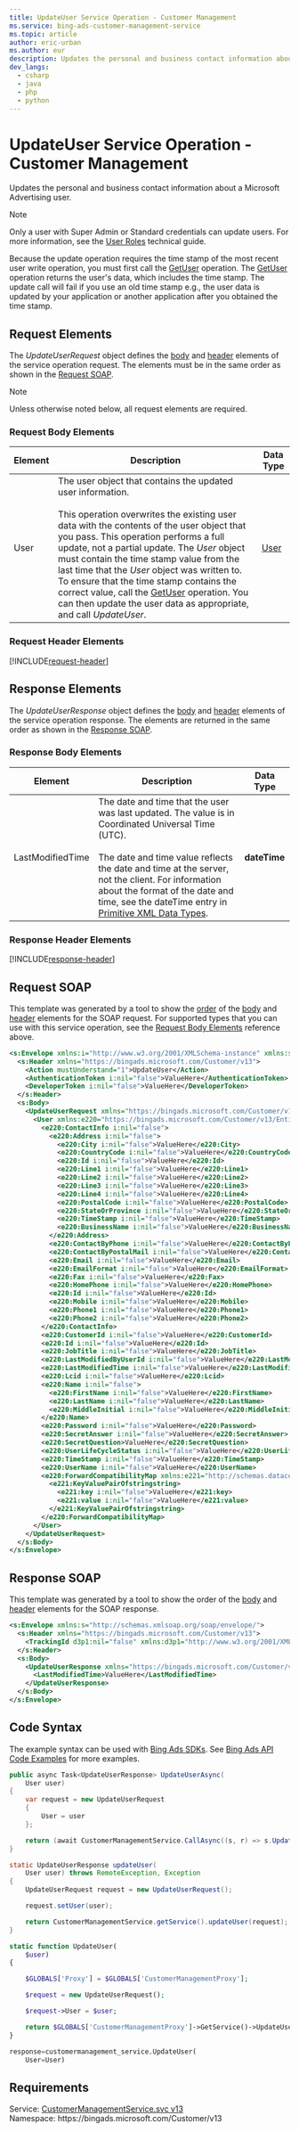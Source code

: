 ```yaml
---
title: UpdateUser Service Operation - Customer Management
ms.service: bing-ads-customer-management-service
ms.topic: article
author: eric-urban
ms.author: eur
description: Updates the personal and business contact information about a Microsoft Advertising user.
dev_langs: 
  - csharp
  - java
  - php
  - python
---
```

# UpdateUser Service Operation - Customer Management
Updates the personal and business contact information about a Microsoft Advertising user. 

> [!NOTE]
> Only a user with Super Admin or Standard credentials can update users. For more information, see the [User Roles](../guides/account-hierarchy-permissions.md#user-roles) technical guide.  

Because the update operation requires the time stamp of the most recent user write operation, you must first call the [GetUser](getuser.md) operation. The [GetUser](getuser.md) operation returns the user's data, which includes the time stamp. The update call will fail if you use an old time stamp e.g., the user data is updated by your application or another application after you obtained the time stamp. 

## <a name="request"></a>Request Elements
The *UpdateUserRequest* object defines the [body](#request-body) and [header](#request-header) elements of the service operation request. The elements must be in the same order as shown in the [Request SOAP](#request-soap). 

> [!NOTE]
> Unless otherwise noted below, all request elements are required.

### <a name="request-body"></a>Request Body Elements

|Element|Description|Data Type|
|-----------|---------------|-------------|
|<a name="user"></a>User|The user object that contains the updated user information.<br/><br/>This operation overwrites the existing user data with the contents of the user object that you pass. This operation performs a full update, not a partial update. The *User* object must contain the time stamp value from the last time that the *User* object was written to. To ensure that the time stamp contains the correct value, call the [GetUser](getuser.md) operation. You can then update the user data as appropriate, and call *UpdateUser*.|[User](user.md)|

### <a name="request-header"></a>Request Header Elements
[!INCLUDE[request-header](./includes/request-header.md)]

## <a name="response"></a>Response Elements
The *UpdateUserResponse* object defines the [body](#response-body) and [header](#response-header) elements of the service operation response. The elements are returned in the same order as shown in the [Response SOAP](#response-soap).

### <a name="response-body"></a>Response Body Elements

|Element|Description|Data Type|
|-----------|---------------|-------------|
|<a name="lastmodifiedtime"></a>LastModifiedTime|The date and time that the user was last updated. The value is in Coordinated Universal Time (UTC).<br/><br/>The date and time value reflects the date and time at the server, not the client. For information about the format of the date and time, see the dateTime entry in [Primitive XML Data Types](https://go.microsoft.com/fwlink/?linkid=859198).|**dateTime**|

### <a name="response-header"></a>Response Header Elements
[!INCLUDE[response-header](./includes/response-header.md)]

## <a name="request-soap"></a>Request SOAP
This template was generated by a tool to show the [order](../guides/services-protocol.md#element-order) of the [body](#request-body) and [header](#request-header) elements for the SOAP request. For supported types that you can use with this service operation, see the [Request Body Elements](#request-body) reference above.

```xml
<s:Envelope xmlns:i="http://www.w3.org/2001/XMLSchema-instance" xmlns:s="http://schemas.xmlsoap.org/soap/envelope/">
  <s:Header xmlns="https://bingads.microsoft.com/Customer/v13">
    <Action mustUnderstand="1">UpdateUser</Action>
    <AuthenticationToken i:nil="false">ValueHere</AuthenticationToken>
    <DeveloperToken i:nil="false">ValueHere</DeveloperToken>
  </s:Header>
  <s:Body>
    <UpdateUserRequest xmlns="https://bingads.microsoft.com/Customer/v13">
      <User xmlns:e220="https://bingads.microsoft.com/Customer/v13/Entities" i:nil="false">
        <e220:ContactInfo i:nil="false">
          <e220:Address i:nil="false">
            <e220:City i:nil="false">ValueHere</e220:City>
            <e220:CountryCode i:nil="false">ValueHere</e220:CountryCode>
            <e220:Id i:nil="false">ValueHere</e220:Id>
            <e220:Line1 i:nil="false">ValueHere</e220:Line1>
            <e220:Line2 i:nil="false">ValueHere</e220:Line2>
            <e220:Line3 i:nil="false">ValueHere</e220:Line3>
            <e220:Line4 i:nil="false">ValueHere</e220:Line4>
            <e220:PostalCode i:nil="false">ValueHere</e220:PostalCode>
            <e220:StateOrProvince i:nil="false">ValueHere</e220:StateOrProvince>
            <e220:TimeStamp i:nil="false">ValueHere</e220:TimeStamp>
            <e220:BusinessName i:nil="false">ValueHere</e220:BusinessName>
          </e220:Address>
          <e220:ContactByPhone i:nil="false">ValueHere</e220:ContactByPhone>
          <e220:ContactByPostalMail i:nil="false">ValueHere</e220:ContactByPostalMail>
          <e220:Email i:nil="false">ValueHere</e220:Email>
          <e220:EmailFormat i:nil="false">ValueHere</e220:EmailFormat>
          <e220:Fax i:nil="false">ValueHere</e220:Fax>
          <e220:HomePhone i:nil="false">ValueHere</e220:HomePhone>
          <e220:Id i:nil="false">ValueHere</e220:Id>
          <e220:Mobile i:nil="false">ValueHere</e220:Mobile>
          <e220:Phone1 i:nil="false">ValueHere</e220:Phone1>
          <e220:Phone2 i:nil="false">ValueHere</e220:Phone2>
        </e220:ContactInfo>
        <e220:CustomerId i:nil="false">ValueHere</e220:CustomerId>
        <e220:Id i:nil="false">ValueHere</e220:Id>
        <e220:JobTitle i:nil="false">ValueHere</e220:JobTitle>
        <e220:LastModifiedByUserId i:nil="false">ValueHere</e220:LastModifiedByUserId>
        <e220:LastModifiedTime i:nil="false">ValueHere</e220:LastModifiedTime>
        <e220:Lcid i:nil="false">ValueHere</e220:Lcid>
        <e220:Name i:nil="false">
          <e220:FirstName i:nil="false">ValueHere</e220:FirstName>
          <e220:LastName i:nil="false">ValueHere</e220:LastName>
          <e220:MiddleInitial i:nil="false">ValueHere</e220:MiddleInitial>
        </e220:Name>
        <e220:Password i:nil="false">ValueHere</e220:Password>
        <e220:SecretAnswer i:nil="false">ValueHere</e220:SecretAnswer>
        <e220:SecretQuestion>ValueHere</e220:SecretQuestion>
        <e220:UserLifeCycleStatus i:nil="false">ValueHere</e220:UserLifeCycleStatus>
        <e220:TimeStamp i:nil="false">ValueHere</e220:TimeStamp>
        <e220:UserName i:nil="false">ValueHere</e220:UserName>
        <e220:ForwardCompatibilityMap xmlns:e221="http://schemas.datacontract.org/2004/07/System.Collections.Generic" i:nil="false">
          <e221:KeyValuePairOfstringstring>
            <e221:key i:nil="false">ValueHere</e221:key>
            <e221:value i:nil="false">ValueHere</e221:value>
          </e221:KeyValuePairOfstringstring>
        </e220:ForwardCompatibilityMap>
      </User>
    </UpdateUserRequest>
  </s:Body>
</s:Envelope>
```

## <a name="response-soap"></a>Response SOAP
This template was generated by a tool to show the order of the [body](#response-body) and [header](#response-header) elements for the SOAP response.

```xml
<s:Envelope xmlns:s="http://schemas.xmlsoap.org/soap/envelope/">
  <s:Header xmlns="https://bingads.microsoft.com/Customer/v13">
    <TrackingId d3p1:nil="false" xmlns:d3p1="http://www.w3.org/2001/XMLSchema-instance">ValueHere</TrackingId>
  </s:Header>
  <s:Body>
    <UpdateUserResponse xmlns="https://bingads.microsoft.com/Customer/v13">
      <LastModifiedTime>ValueHere</LastModifiedTime>
    </UpdateUserResponse>
  </s:Body>
</s:Envelope>
```

## <a name="example"></a>Code Syntax
The example syntax can be used with [Bing Ads SDKs](../guides/client-libraries.md). See [Bing Ads API Code Examples](../guides/code-examples.md) for more examples.
```csharp
public async Task<UpdateUserResponse> UpdateUserAsync(
	User user)
{
	var request = new UpdateUserRequest
	{
		User = user
	};

	return (await CustomerManagementService.CallAsync((s, r) => s.UpdateUserAsync(r), request));
}
```
```java
static UpdateUserResponse updateUser(
	User user) throws RemoteException, Exception
{
	UpdateUserRequest request = new UpdateUserRequest();

	request.setUser(user);

	return CustomerManagementService.getService().updateUser(request);
}
```
```php
static function UpdateUser(
	$user)
{

	$GLOBALS['Proxy'] = $GLOBALS['CustomerManagementProxy'];

	$request = new UpdateUserRequest();

	$request->User = $user;

	return $GLOBALS['CustomerManagementProxy']->GetService()->UpdateUser($request);
}
```
```python
response=customermanagement_service.UpdateUser(
	User=User)
```

## Requirements
Service: [CustomerManagementService.svc v13](https://clientcenter.api.bingads.microsoft.com/Api/CustomerManagement/v13/CustomerManagementService.svc)  
Namespace: https\://bingads.microsoft.com/Customer/v13  

